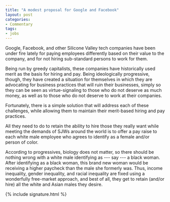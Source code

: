 ```yaml
---
title: "A modest proposal for Google and Facebook"
layout: post
categories:
- Commentary
tags:
- jobs
---
```


Google, Facebook, and other Silicone Valley tech companies have been under fire lately for paying employees differently based on their value to the company, and for not hiring sub-standard persons to work for them.

Being run by greedy capitalists, these companies have historically used merit as the basis for hiring and pay. Being ideologically progressive, though, they have created a situation for themselves in which they are advocating for business practices that will ruin their businesses, simply so they can be seen as virtue-signaling to those who do not deserve as much money, as well as to those who do not deserve to work at their companies.

Fortunately, there is a simple solution that will address each of these challenges, while allowing them to maintain their merit-based hiring and pay practices.

All they need to do to retain the ability to hire those they really want while meeting the demands of SJWs around the world is to offer a pay raise to each white male employee who agrees to identify as a female and/or person of color.

According to progressives, biology does not matter, so there should be nothing wrong with a white male identifying as --- say --- a black woman. After identifying as a black woman, this brand new woman would be receiving a higher paycheck than the male she formerly was. Thus, income inequality, gender inequality, and racial inequality are fixed using a wonderfully free-market approach, and best of all, they get to retain (and/or hire) all the white and Asian males they desire.

{% include signature.html %}
